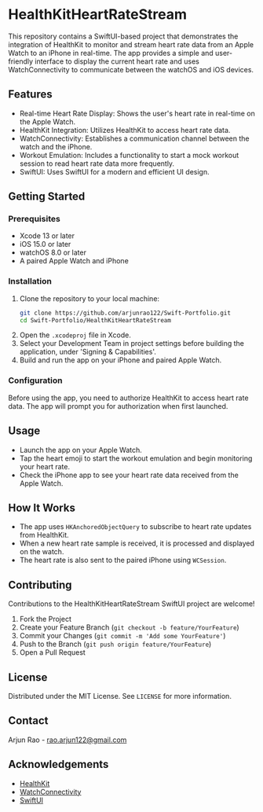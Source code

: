 # HealthKitHeartRateStream

This repository contains a SwiftUI-based project that demonstrates the integration of HealthKit to monitor and stream heart rate data from an Apple Watch to an iPhone in real-time. The app provides a simple and user-friendly interface to display the current heart rate and uses WatchConnectivity to communicate between the watchOS and iOS devices.

## Features

- Real-time Heart Rate Display: Shows the user's heart rate in real-time on the Apple Watch.
- HealthKit Integration: Utilizes HealthKit to access heart rate data.
- WatchConnectivity: Establishes a communication channel between the watch and the iPhone.
- Workout Emulation: Includes a functionality to start a mock workout session to read heart rate data more frequently.
- SwiftUI: Uses SwiftUI for a modern and efficient UI design.

## Getting Started

### Prerequisites

- Xcode 13 or later
- iOS 15.0 or later
- watchOS 8.0 or later
- A paired Apple Watch and iPhone

### Installation

1. Clone the repository to your local machine:
    ```sh
    git clone https://github.com/arjunrao122/Swift-Portfolio.git
    cd Swift-Portfolio/HealthKitHeartRateStream
    ```
2. Open the `.xcodeproj` file in Xcode.
3. Select your Development Team in project settings before building the application, under 'Signing & Capabilities'.
4. Build and run the app on your iPhone and paired Apple Watch.

### Configuration

Before using the app, you need to authorize HealthKit to access heart rate data. The app will prompt you for authorization when first launched.

## Usage

- Launch the app on your Apple Watch.
- Tap the heart emoji to start the workout emulation and begin monitoring your heart rate.
- Check the iPhone app to see your heart rate data received from the Apple Watch.

## How It Works

- The app uses `HKAnchoredObjectQuery` to subscribe to heart rate updates from HealthKit.
- When a new heart rate sample is received, it is processed and displayed on the watch.
- The heart rate is also sent to the paired iPhone using `WCSession`.

## Contributing

Contributions to the HealthKitHeartRateStream SwiftUI project are welcome!

1. Fork the Project
2. Create your Feature Branch (`git checkout -b feature/YourFeature`)
3. Commit your Changes (`git commit -m 'Add some YourFeature'`)
4. Push to the Branch (`git push origin feature/YourFeature`)
5. Open a Pull Request

## License

Distributed under the MIT License. See `LICENSE` for more information.

## Contact

Arjun Rao - rao.arjun122@gmail.com

## Acknowledgements

- [HealthKit](https://developer.apple.com/healthkit/)
- [WatchConnectivity](https://developer.apple.com/documentation/watchconnectivity)
- [SwiftUI](https://developer.apple.com/xcode/swiftui/)

